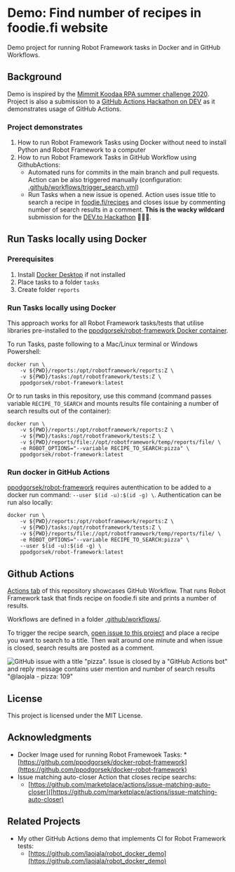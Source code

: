 
# Demo: Find number of recipes in foodie.fi website

Demo project for running Robot Framework tasks in Docker and in GitHub Workflows.

## Background

Demo is inspired by the [Mimmit Koodaa RPA summer challenge 2020](https://mimmitkoodaa.ohjelmistoebusiness.fi/blogi/rpa-summer-challenge/). Project is also a submission to a [GitHub Actions Hackathon on DEV](https://dev.to/devteam/announcing-the-github-actions-hackathon-on-dev-3ljn) as it demonstrates usage of GitHub Actions.

### Project demonstrates

1. How to run Robot Framework Tasks using Docker without need to install Python and Robot Framework to a computer
2. How to run Robot Framework Tasks in GitHub Workflow using GithubActions:
    * Automated runs for commits in the main branch and pull requests. Action can be also triggered manually (configuration:  [.github/workflows/trigger_search.yml](.github/workflows/trigger_search.yml))
    * Run Tasks when a new issue is opened. Action uses issue title to search a recipe in [foodie.fi/recipes](https://www.foodie.fi/recipes) and closes issue by commenting number of search results in a comment. **This is the wacky wildcard** submission for the  [DEV.to Hackathon](https://dev.to/devteam/announcing-the-github-actions-hackathon-on-dev-3ljn) 🍕🍝🥕.

## Run Tasks locally using Docker

### Prerequisites

1. Install [Docker Desktop](https://www.docker.com/products/docker-desktop) if not installed
2. Place tasks to a folder `tasks`
3. Create folder `reports`

### Run Tasks locally using Docker

This approach works for all Robot Framework tasks/tests that utilise libraries pre-installed to the [ppodgorsek/robot-framework Docker container](https://hub.docker.com/r/ppodgorsek/robot-framework).

To run Tasks, paste following to a Mac/Linux terminal or Windows Powershell:

```
docker run \
    -v ${PWD}/reports:/opt/robotframework/reports:Z \
    -v ${PWD}/tasks:/opt/robotframework/tests:Z \
    ppodgorsek/robot-framework:latest
```

Or to run tasks in this repository, use this command (command passes variable `RECIPE_TO_SEARCH` and mounts results file containing a number of search results out of the container):

```
docker run \
    -v ${PWD}/reports:/opt/robotframework/reports:Z \
    -v ${PWD}/tasks:/opt/robotframework/tests:Z \
    -v ${PWD}/reports/file://opt/robotframework/temp/reports/file/ \
    -e ROBOT_OPTIONS="--variable RECIPE_TO_SEARCH:pizza" \
    ppodgorsek/robot-framework:latest
```

### Run docker in GitHub Actions

[ppodgorsek/robot-framework](https://hub.docker.com/r/ppodgorsek/robot-framework) requires autenthication to be added to a docker run command: `--user $(id -u):$(id -g) \`. Authentication can be run also locally:

```
docker run \
    -v ${PWD}/reports:/opt/robotframework/reports:Z \
    -v ${PWD}/tasks:/opt/robotframework/tests:Z \
    -v ${PWD}/reports/file://opt/robotframework/temp/reports/file/ \
    -e ROBOT_OPTIONS="--variable RECIPE_TO_SEARCH:pizza" \
    --user $(id -u):$(id -g) \
    ppodgorsek/robot-framework:latest
```

## Github Actions

[Actions tab](https://github.com/laojala/rpa_challenge/actions) of this repository showcases GitHub Workflow. That runs Robot Framework task that finds recipe on foodie.fi site and prints a number of results. 

Workflows are defined in a folder [.github/workflows/](.github/workflows/).

To trigger the recipe search, [open issue to this project](https://github.com/laojala/rpa_challenge/issues) and place a recipe you want to search to a title. Then wait around one minute and when issue is closed, search results are posted as a comment.
 
![GitHub issue with a title "pizza". Issue is closed by a "GitHub Actions bot" and reply message contains user mention and number of search results "@laojala - pizza: 109"](readme_images/rpa_github_actions.png "Issue search")

## License

This project is licensed under the MIT License.

## Acknowledgments

* Docker Image used for running Robot Framewoek Tasks:
    *[https://github.com/ppodgorsek/docker-robot-framework](https://github.com/ppodgorsek/docker-robot-framework)
* Issue matching auto-closer Action that closes recipe searchs:
    * [https://github.com/marketplace/actions/issue-matching-auto-closer]([https://github.com/marketplace/actions/issue-matching-auto-closer)
    
## Related Projects

* My other GitHub Actions demo that implements CI for Robot Framework tests:
    * [https://github.com/laojala/robot_docker_demo](https://github.com/laojala/robot_docker_demo)


